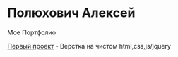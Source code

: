 
# Полюхович Алексей
Мое Портфолио


[Первый проект](https://alexpol19.github.io/EO/ "English Online") - Верстка на чистом html,css,js/jquery
